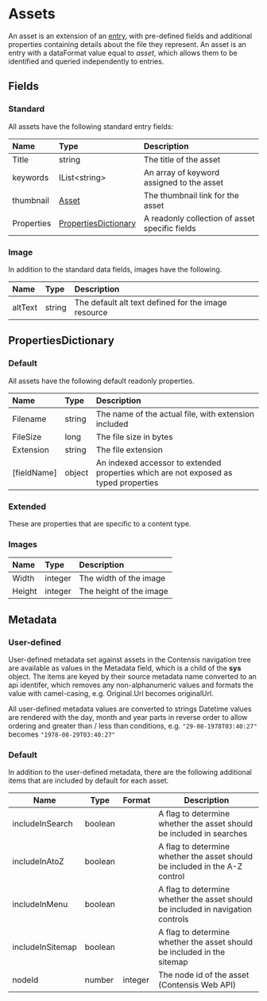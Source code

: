 # Assets

An asset is an extension of an [entry](/model/entry.md), with pre-defined fields and additional properties containing details about the file they represent. An asset is an entry with a dataFormat value equal to *asset*, which allows them to be identified and queried independently to entries.

## Fields

### Standard

All assets have the following standard entry fields:

| Name | Type | Description |
| :--- | :--- | :---------- |
| Title | string | The title of the asset |
| keywords | IList&lt;string&gt; | An array of keyword assigned to the asset |
| thumbnail | [Asset](/model/asset.md) | The thumbnail link for the asset |
| Properties | [PropertiesDictionary](#PropertiesDictionary) | A readonly collection of asset specific fields |

### Image

In addition to the standard data fields, images have the following.

| Name | Type | Description |
| :--- | :--- |:---------- |
| altText | string | The default alt text defined for the image resource |

## PropertiesDictionary

### Default

All assets have the following default readonly properties.

| Name | Type | Description |
| :--- | :--- | :---------- |
| Filename | string | The name of the actual file, with extension included |
| FileSize | long | The file size in bytes |
| Extension | string | The file extension |
| [fieldName] | object | An indexed accessor to extended properties which are not exposed as typed properties |

### Extended

These are properties that are specific to a content type.

### Images

| Name | Type | Description |
| :--- | :--- | :---------- |
| Width | integer | The width of the image |
| Height | integer | The height of the image |

## Metadata

### User-defined

User-defined metadata set against assets in the Contensis navigation tree are available as values in the Metadata field, which is a child of the **sys** object. The items are keyed by their source metadata name converted to an api identifer, which removes any non-alphanumeric values and formats the value with camel-casing, e.g. Original.Url becomes originalUrl.

All user-defined metadata values are converted to strings Datetime values are rendered with the day, month and year parts in reverse order to allow ordering and greater than / less than conditions, e.g. `"29-08-1978T03:40:27"` becomes `"1978-08-29T03:40:27"`

### Default

In addition to the user-defined metadata, there are the following additional items that are included by default for each asset.

| Name | Type | Format | Description |
| ---- | ---- | ------ | ----------- |
| includeInSearch | boolean || A flag to determine whether the asset should be included in searches |
| includeInAtoZ | boolean || A flag to determine whether the asset should be included in the A-Z control |
| includeInMenu | boolean || A flag to determine whether the asset should be included in navigation controls |
| includeInSitemap | boolean || A flag to determine whether the asset should be included in the sitemap |
| nodeId | number | integer | The node id of the asset (Contensis Web API) |